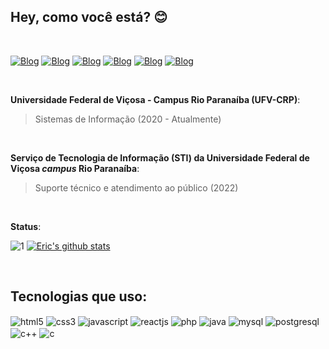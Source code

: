 ## Hey, como você está? 😊
</br>

[![Blog](https://img.shields.io/badge/Gmail-D14836?style=for-the-badge&logo=gmail&logoColor=white)](mailto:eric.botelho@ufv.br)
[![Blog](https://img.shields.io/badge/Microsoft_Outlook-0078D4?style=for-the-badge&logo=microsoft-outlook&logoColor=white
)](mailto:eric_lamounier@outlook.com)
[![Blog](https://img.shields.io/badge/Signal-%23039BE5.svg?&style=for-the-badge&logo=Signal&logoColor=white)](https://t.me/elamounier)
[![Blog](https://img.shields.io/badge/WhatsApp-25D366?style=for-the-badge&logo=whatsapp&logoColor=white)](https://wa.me/)
[![Blog](https://img.shields.io/badge/Instagram-E4405F?style=for-the-badge&logo=instagram&logoColor=white)](https://instagram.com/eric.lamounier)
[![Blog](https://img.shields.io/badge/LinkedIn-0077B5?style=for-the-badge&logo=linkedin&logoColor=white)](https://www.linkedin.com/in/eric-lamounier/)

</br>

**Universidade Federal de Viçosa - Campus Rio Paranaíba (UFV-CRP)**:
> Sistemas de Informação (2020 - Atualmente)

</br>

**Serviço de Tecnologia de Informação (STI) da Universidade Federal de Viçosa ***campus*** Rio Paranaíba**:
> Suporte técnico e atendimento ao público (2022)

</br>

**Status**:

![1](https://github-readme-stats.vercel.app/api/top-langs/?username=EricLamounier&theme=radical) [![Eric's github stats](https://github-readme-stats.vercel.app/api?username=EricLamounier&theme=radical)](https://github.com/EricLamounier/github-readme-stats)

</br>

## Tecnologias que uso:


<div style="display: inline-block">
    <img alt="html5" align="center" src="https://img.shields.io/badge/HTML5-E34F26?style=for-the-badge&logo=html5&logoColor=white"><!--html5-->
    <img alt="css3" align="center" src="https://img.shields.io/badge/CSS3-1572B6?style=for-the-badge&logo=css3&logoColor=white"><!--css3-->
    <img alt="javascript" align="center" src="https://img.shields.io/badge/JavaScript-F7DF1E?style=for-the-badge&logo=javascript&logoColor=black"><!--javadcript-->
    <img alt="reactjs" align="center" src="https://img.shields.io/badge/React-20232A?style=for-the-badge&logo=react&logoColor=61DAFB"><!--reactjs-->
    <img alt="php" align="center" src="https://img.shields.io/badge/PHP-777BB4?style=for-the-badge&logo=php&logoColor=white"><!--php-->
    <img alt="java" align="center" src="https://img.shields.io/badge/Java-ED8B00?style=for-the-badge&logo=java&logoColor=white"><!--java-->
    <img alt="mysql" align="center" src="https://img.shields.io/badge/MySQL-00000F?style=for-the-badge&logo=mysql&logoColor=white"><!--mysql-->
    <img alt="postgresql" align="center" src="https://img.shields.io/badge/PostgreSQL-316192?style=for-the-badge&logo=postgresql&logoColor=white"><!--postgresql-->
    <img alt="c++" align="center" src="https://img.shields.io/badge/C%2B%2B-00599C?style=for-the-badge&logo=c%2B%2B&logoColor=white"><!--c++-->
    <img alt="c" align="center" src="https://img.shields.io/badge/C-00599C?style=for-the-badge&logo=c&logoColor=white"><!--c-->
</div>
